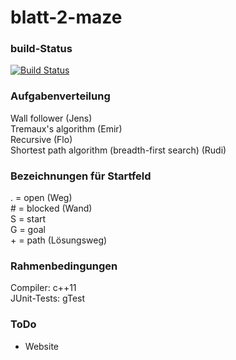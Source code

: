 # blatt-2-maze

### build-Status
[![Build Status](https://travis-ci.org/algdat/blatt-2-amf0.svg?branch=master)](https://travis-ci.org/algdat/blatt-2-maze.svg?branch=master)

### Aufgabenverteilung
Wall follower (Jens)  
Tremaux's algorithm (Emir)  
Recursive (Flo)  
Shortest path algorithm (breadth-first search) (Rudi)  

### Bezeichnungen für Startfeld
. = open (Weg)  
\# = blocked (Wand)  
S = start  
G = goal  
\+ = path (Lösungsweg)  

### Rahmenbedingungen
Compiler: c++11  
JUnit-Tests: gTest  

### ToDo
- Website

